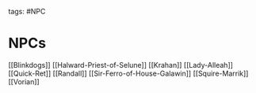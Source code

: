 tags: #NPC 

# NPCs
[[Blinkdogs]]
[[Halward-Priest-of-Selune]]
[[Krahan]]
[[Lady-Alleah]]
[[Quick-Ret]]
[[Randall]]
[[Sir-Ferro-of-House-Galawin]]
[[Squire-Marrik]]
[[Vorian]]